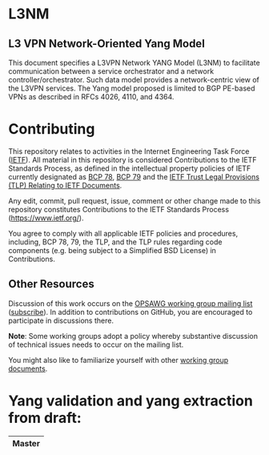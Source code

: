 # L3NM
## L3 VPN Network-Oriented Yang Model

This document specifies a L3VPN Network YANG Model (L3NM) to facilitate communication 
between a service orchestrator and a network
   controller/orchestrator.  Such data model provides a network-centric
   view of the L3VPN services.  The Yang model proposed is limited to
   BGP PE-based VPNs as described in RFCs 4026, 4110, and 4364.
   
# Contributing

This repository relates to activities in the Internet Engineering Task Force
([IETF](https://www.ietf.org/)). All material in this repository is considered
Contributions to the IETF Standards Process, as defined in the intellectual
property policies of IETF currently designated as
[BCP 78](https://www.rfc-editor.org/info/bcp78),
[BCP 79](https://www.rfc-editor.org/info/bcp79) and the
[IETF Trust Legal Provisions (TLP) Relating to IETF Documents](http://trustee.ietf.org/trust-legal-provisions.html).

Any edit, commit, pull request, issue, comment or other change made to this
repository constitutes Contributions to the IETF Standards Process
(https://www.ietf.org/).

You agree to comply with all applicable IETF policies and procedures, including,
BCP 78, 79, the TLP, and the TLP rules regarding code components (e.g. being
subject to a Simplified BSD License) in Contributions.


## Other Resources

Discussion of this work occurs on the
[OPSAWG working group mailing list](https://mailarchive.ietf.org/arch/browse/opsawg/)
([subscribe](https://www.ietf.org/mailman/listinfo/opsawg)).  In addition to
contributions on GitHub, you are encouraged to participate in discussions there.

**Note**: Some working groups adopt a policy whereby substantive discussion of
technical issues needs to occur on the mailing list.

You might also like to familiarize yourself with other
[working group documents](https://datatracker.ietf.org/wg/opsawg/documents/).

  
# Yang validation and yang extraction from draft:

| **Master**  
|:---:|

